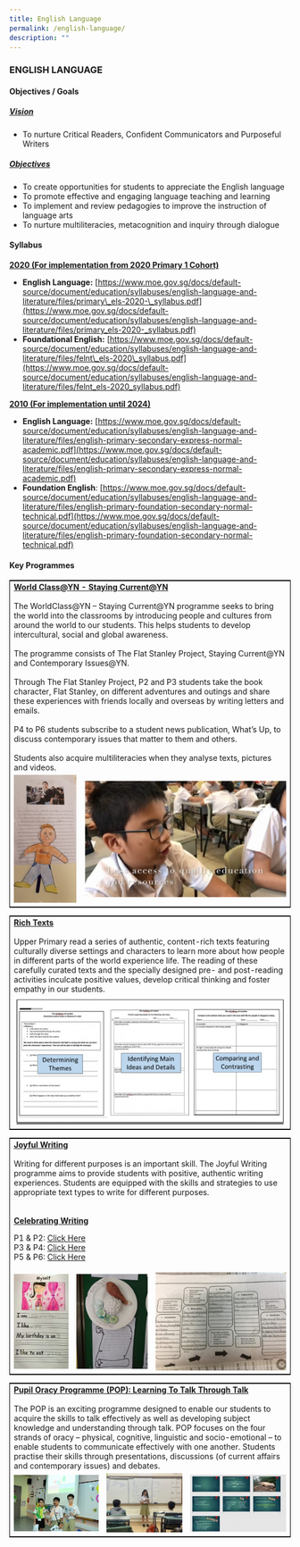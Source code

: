 ```yaml
---
title: English Language
permalink: /english-language/
description: ""
---
```

### ENGLISH LANGUAGE

#### Objectives / Goals

<h5><u> Vision </u></h5>

*   To nurture Critical Readers, Confident Communicators and Purposeful Writers

<h5><u> Objectives </u></h5>

*   To create opportunities for students to appreciate the English language
*   To promote effective and engaging language teaching and learning
*   To implement and review pedagogies to improve the instruction of language arts
*   To nurture multiliteracies, metacognition and inquiry through dialogue

#### Syllabus

<b><u>2020 (For implementation from 2020 Primary 1 Cohort)</u></b>

* **English Language:** [https://www.moe.gov.sg/docs/default-source/document/education/syllabuses/english-language-and-literature/files/primary\_els-2020-\_syllabus.pdf](https://www.moe.gov.sg/docs/default-source/document/education/syllabuses/english-language-and-literature/files/primary_els-2020-_syllabus.pdf)
*   **Foundational English:** [https://www.moe.gov.sg/docs/default-source/document/education/syllabuses/english-language-and-literature/files/felnt\_els-2020\_syllabus.pdf](https://www.moe.gov.sg/docs/default-source/document/education/syllabuses/english-language-and-literature/files/felnt_els-2020_syllabus.pdf)

<b><u>2010 (For implementation until 2024)</u></b>

*   **English Language:** [https://www.moe.gov.sg/docs/default-source/document/education/syllabuses/english-language-and-literature/files/english-primary-secondary-express-normal-academic.pdf](https://www.moe.gov.sg/docs/default-source/document/education/syllabuses/english-language-and-literature/files/english-primary-secondary-express-normal-academic.pdf)
*   **Foundation English**: [https://www.moe.gov.sg/docs/default-source/document/education/syllabuses/english-language-and-literature/files/english-primary-foundation-secondary-normal-technical.pdf](https://www.moe.gov.sg/docs/default-source/document/education/syllabuses/english-language-and-literature/files/english-primary-foundation-secondary-normal-technical.pdf)

#### Key Programmes

<table style="border:1px solid black">
	<tr>
		<td colspan="2">
			<b><u>World Class@YN - Staying Current@YN</u></b><br>
			<br>The WorldClass@YN – Staying Current@YN programme seeks to bring the world into the classrooms by introducing people and cultures from around the world to our students. This helps students to develop intercultural, social and global awareness.<br>
<br>
The programme consists of The Flat Stanley Project, Staying Current@YN and Contemporary Issues@YN. <br>
<br>
Through The Flat Stanley Project, P2 and P3 students take the book character, Flat Stanley, on different adventures and outings and share these experiences with friends locally and overseas by writing letters and emails. <br>
<br>
P4 to P6 students subscribe to a student news publication, What’s Up, to discuss contemporary issues that matter to them and others.<br>
<br>
Students also acquire multiliteracies when they analyse texts, pictures and videos.
		</td>
	</tr>
	<tr>
		<td width="25%">
			<img src="/images/WorldClass_YN-1-e1594797016544-146x300.jpg"/>
		</td>
		<td>
			<img src="/images/WorldClass_YN-2-e1594797306642-768x441.jpg"/>
		</td>
	</tr>
</table>

<table style="border:1px solid black">
	<tr>
		<td>
			<b><u>Rich Texts</u></b><br>
			<br>
			Upper Primary read a series of authentic, content-rich texts featuring culturally diverse settings and characters to learn more about how people in different parts of the world experience life. The reading of these carefully curated texts and the specially designed pre- and post-reading activities inculcate positive values, develop critical thinking and foster empathy in our students.
		</td>
	</tr>
	<tr>
		<td> <img src="/images/Rich-Text-768x363.jpg"/> </td>
	</tr>
</table>

<table style="border:1px solid black">
	<tr>
		<td colspan="3">
			<b><u>Joyful Writing</u></b><br>
			<br>
Writing for different purposes is an important skill. The Joyful Writing programme aims to provide students with positive, authentic writing experiences. Students are equipped with the skills and strategies to use appropriate text types to write for different purposes.
			<br><br><br>
			<b><u>Celebrating Writing</u></b>
			
P1 & P2: [Click Here](http://shorturl.at/kS138) <br> 
P3 & P4: [Click Here](http://shorturl.at/afOPR)  <br>
P5 & P6: [Click Here](http://shorturl.at/dhzFQ)
		</td>
	</tr>
	<tr>
		<td width="22%"><img src="/images/Joyful-Writing-1-173x300.jpg"/></td>
		<td width="28%"><img src="/images/Joyful-Writing-2-225x300.jpg"/></td>
		<td width="49%"><img src="/images/Joyful-Writing-3-300x225.jpg"/></td>
	</tr>
</table>

<table style="border:1px solid black">
	<tr>
		<td colspan="3">
			<b><u>Pupil Oracy Programme (POP): Learning To Talk Through Talk </u></b><br>
			<br>
The POP is an exciting programme designed to enable our students to acquire the skills to talk effectively as well as developing subject knowledge and understanding through talk. POP focuses on the four strands of oracy – physical, cognitive, linguistic and socio-emotional – to enable students to communicate effectively with one another. Students practise their skills through presentations, discussions (of current affairs and contemporary issues) and debates.
		</td>
	</tr>
	<tr>
		<td width="33%"><img src="/images/Pupil-Oracy-Programme-1-300x199.jpg"/></td>
		<td width="30%"><img src="/images/Pupil-Oracy-Programme-2-300x233.jpeg"/></td>
		<td width="37%"><img src="/images/Pupil-Oracy-Programme-3-300x180.jpg"/></td>
	</tr>
</table>